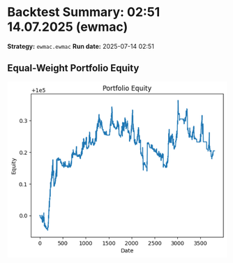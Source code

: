 # Backtest Summary: 02:51 14.07.2025 (ewmac)
**Strategy:** `ewmac.ewmac`
**Run date:** 2025-07-14 02:51

## Equal-Weight Portfolio Equity
![Portfolio Equity](portfolio/portfolio_equity.png)
